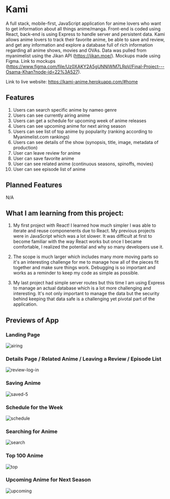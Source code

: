 # Kami

A full stack, mobile-first, JavaScript application for anime lovers who want to get information about all things anime/manga. Front-end is coded using React, back-end is using Express to handle server and persistent data. Kami allows anime lovers to track their favorite anime, be able to save and review, and get any information and explore a database full of rich information regarding all anime shows, movies and OVAs. Data was pulled from myanimelist using the Jikan API (https://jikan.moe/). Mockups made using Figma. Link to mockups (https://www.figma.com/file/Uz0XAKY2A5gUNNIWM7LRpV/Final-Project---Osama-Khan?node-id=22%3A527).

Link to live website: https://kami-anime.herokuapp.com/#home

## Features
1. Users can search specific anime by nameo genre
2. Users can see currently airing anime
3. Users can get a schedule for upcoming week of anime releases
4. Users can see upcoming anime for next airing season
5. Users can see list of top anime by popularity (ranking according to Myanimelist.com rankings)
6. Users can see details of the show (synopsis, title, image, metadata of production)
7. User can leave review for anime
8. User can save favorite anime
9. User can see related anime (continuous seasons, spinoffs, movies)
10. User can see episode list of anime

## Planned Features
N/A

## What I am learning from this project:

1. My first project with React! I learned how much simpler I was able to iterate and reuse componenents due to React. My previous projects were in JavaScript which was a lot slower. It was difficult at first to become familiar with the way React works but once I became comfortable, I realized the potential and why so many developers use it.

2. The scope is much larger which includes many more moving parts so it's an interesting challenge for me to manage how all of the pieces fit together and make sure things work. Debugging is so important and works as a reminder to keep my code as simple as possible.

3. My last project had simple server routes but this time I am using Express to manage an actual database which is a lot more challenging and interesting. It's not only important to manage the data but the security behind keeping that data safe is a challenging yet pivotal part of the application.

## Previews of App
### Landing Page
![airing](https://user-images.githubusercontent.com/63980419/170356681-db488d0f-ac79-4f84-a4cf-dce6811db8e8.gif)



### Details Page / Related Anime / Leaving a Review / Episode List
![review-log-in](https://user-images.githubusercontent.com/63980419/170356427-fb0a8dde-e25f-4952-98c0-65de6e7cac2f.gif)


### Saving Anime
![saved-5](https://user-images.githubusercontent.com/63980419/170356458-8a5996e6-e315-42db-aa6a-da68222780c1.gif)


### Schedule for the Week
![schedule](https://user-images.githubusercontent.com/63980419/170356480-bb0cfa7a-dc2e-45b4-85c0-f35b46aee115.gif)


### Searching for Anime
![search](https://user-images.githubusercontent.com/63980419/170357013-33dd71e8-aad6-4dee-8fc2-5986219ac79e.gif)


### Top 100 Anime
![top](https://user-images.githubusercontent.com/63980419/170356588-f6adb021-a6a7-4ab1-a3a5-5d18e8f84b80.gif)
 </br>

### Upcoming Anime for Next Season
![upcoming](https://user-images.githubusercontent.com/63980419/170356657-629e6bd9-4809-482b-8104-80fdc7a76c18.gif)

